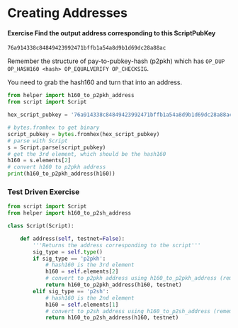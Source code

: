 
# Creating Addresses

#### Exercise Find the output address corresponding to this ScriptPubKey
```
76a914338c84849423992471bffb1a54a8d9b1d69dc28a88ac
```

Remember the structure of pay-to-pubkey-hash (p2pkh) which has `OP_DUP OP_HASH160 <hash> OP_EQUALVERIFY OP_CHECKSIG`.

You need to grab the hash160 and turn that into an address.


```python
from helper import h160_to_p2pkh_address
from script import Script

hex_script_pubkey = '76a914338c84849423992471bffb1a54a8d9b1d69dc28a88ac'

# bytes.fromhex to get binary
script_pubkey = bytes.fromhex(hex_script_pubkey)
# parse with Script
s = Script.parse(script_pubkey)
# get the 3rd element, which should be the hash160
h160 = s.elements[2]
# convert h160 to p2pkh address
print(h160_to_p2pkh_address(h160))
```

### Test Driven Exercise


```python
from script import Script
from helper import h160_to_p2sh_address

class Script(Script):

    def address(self, testnet=False):
        '''Returns the address corresponding to the script'''
        sig_type = self.type()
        if sig_type == 'p2pkh':
            # hash160 is the 3rd element
            h160 = self.elements[2]
            # convert to p2pkh address using h160_to_p2pkh_address (remember testnet)
            return h160_to_p2pkh_address(h160, testnet)
        elif sig_type == 'p2sh':
            # hash160 is the 2nd element
            h160 = self.elements[1]
            # convert to p2sh address using h160_to_p2sh_address (remember testnet)
            return h160_to_p2sh_address(h160, testnet)
```
